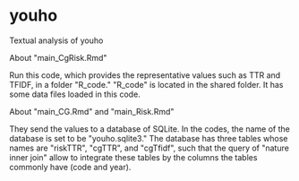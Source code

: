 # youho
Textual analysis of youho

About "main_CgRisk.Rmd"

Run this code, which provides the representative values such as TTR and TFIDF, in a folder "R_code."
"R_code" is located in the shared folder. It has some data files loaded in this code.

About "main_CG.Rmd" and "main_Risk.Rmd"

They send the values to a database of SQLite. In the codes, the name of the database is set to be "youho.sqlite3."
The database has three tables whose names are "riskTTR", "cgTTR", and "cgTfidf", such that the query of "nature inner join" allow to integrate these tables by the columns the tables commonly have (code and year).
